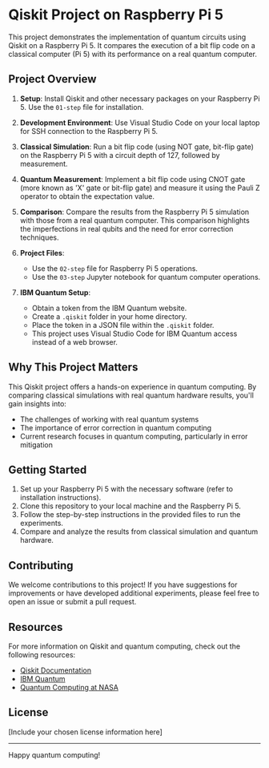 # Qiskit Project on Raspberry Pi 5

This project demonstrates the implementation of quantum circuits using Qiskit on a Raspberry Pi 5. It compares the execution of a bit flip code on a classical computer (Pi 5) with its performance on a real quantum computer.

## Project Overview

1. **Setup**: Install Qiskit and other necessary packages on your Raspberry Pi 5. Use the  `01-step` file for installation.

2. **Development Environment**: Use Visual Studio Code on your local laptop for SSH connection to the Raspberry Pi 5.

3. **Classical Simulation**: Run a bit flip code (using NOT gate, bit-flip gate) on the Raspberry Pi 5 with a circuit depth of 127, followed by measurement.

4. **Quantum Measurement**: Implement a bit flip code using CNOT gate (more known as 'X' gate or bit-flip gate) and measure it using the Pauli Z operator to obtain the <Z> expectation value.

5. **Comparison**: Compare the results from the Raspberry Pi 5 simulation with those from a real quantum computer. This comparison highlights the imperfections in real qubits and the need for error correction techniques.

6. **Project Files**: 
   - Use the `02-step` file for Raspberry Pi 5 operations.
   - Use the `03-step` Jupyter notebook for quantum computer operations.

7. **IBM Quantum Setup**:
   - Obtain a token from the IBM Quantum website.
   - Create a `.qiskit` folder in your home directory.
   - Place the token in a JSON file within the `.qiskit` folder.
   - This project uses Visual Studio Code for IBM Quantum access instead of a web browser.

## Why This Project Matters

This Qiskit project offers a hands-on experience in quantum computing. By comparing classical simulations with real quantum hardware results, you'll gain insights into:

- The challenges of working with real quantum systems
- The importance of error correction in quantum computing
- Current research focuses in quantum computing, particularly in error mitigation

## Getting Started

1. Set up your Raspberry Pi 5 with the necessary software (refer to installation instructions).
2. Clone this repository to your local machine and the Raspberry Pi 5.
3. Follow the step-by-step instructions in the provided files to run the experiments.
4. Compare and analyze the results from classical simulation and quantum hardware.

## Contributing

We welcome contributions to this project! If you have suggestions for improvements or have developed additional experiments, please feel free to open an issue or submit a pull request.

## Resources

For more information on Qiskit and quantum computing, check out the following resources:

- [Qiskit Documentation](https://qiskit.org/documentation/)
- [IBM Quantum](https://quantum-computing.ibm.com/)
- [Quantum Computing at NASA](https://www.nasa.gov/directorates/spacetech/strg/quantum/)

## License

[Include your chosen license information here]

---

Happy quantum computing!
